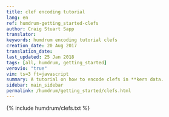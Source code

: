 ```yaml
---
title: clef encoding tutorial
lang: en
ref: humdrum-getting_started-clefs
author: Craig Stuart Sapp
translator: 
keywords: humdrum encoding tutorial clefs
creation_date: 20 Aug 2017
translation_date: 
last_updated: 25 Jan 2018
tags: [all, humdrum, getting_started]
verovio: "true"
vim: ts=3 ft=javascript
summary: A tutorial on how to encode clefs in **kern data.
sidebar: main_sidebar
permalink: /humdrum/getting_started/clefs.html
---
```


{% include humdrum/clefs.txt %}

